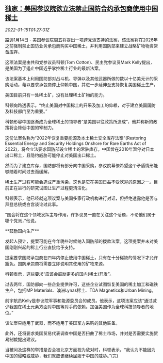 <!--1642210263000-->
[独家：美国参议院欲立法禁止国防合约承包商使用中国稀土](https://cn.reuters.com/article/us-senate-defence-china-rare-earth-0115-idCNKBS2JP024)
------

<div><i>2022-01-15T01:27:01Z</i></div><p>路透1月14日 - 美国参议院周五将提出一项跨党派支持的法案，该法案将在2026年之前强制禁止国防业务承包商购买中国稀土，并利用国防部来建立战略矿物物资常备库存。</p><p>这项法案是由共和党参议员科顿(Tom Cotton)、民主党参议员Mark Kelly提出，是美国为了遏止中国近乎掌控稀土行业的最新法案。</p><p>该法案基本上利用国防部对战斗机、导弹以及其他武器所做的数以十亿美元计的采购活动，藉以要求承包商停止仰赖中国，并进一步延伸至支持恢复美国稀土生产。</p><p>美国目前只有一处稀土矿，没有处理稀土矿物的能力。</p><p>科顿向路透表示，“终止美国对中国稀土的开采及加工的仰赖，对于建立美国国防及科技部门至为重要。”</p><p>科顿形容中国逐渐成为全球稀土的领导者“是美国以往政策所造成”，他并称新的政策将会降低中国的宰制力。</p><p>这份法案名称为“2022年恢复重要能源及本土稀土安全库存法案”(Restoring Essential Energy and Security Holdings Onshore for Rare Earths Act of 2022)，将会立法要求国防部设立稀土的常驻库存。中国曾在2010年暂停对日本出口稀土，且隐约威胁可能停止对美国出口稀土。</p><p>然而为了建立库存，国防部将有部分向中国采购，参议院幕僚希望这个矛盾情形能够随着时间过去而缓解。</p><p>稀土生产过程可能会造成严重污染，这也是它在美国日益不受欢迎的原因之一。目前正在进行的研究试图让生产过程更清洁化。</p><p>科顿表示，他已经就这项议案与美国多家行政机构进行对话，但拒绝透露他是否与拜登总统或白宫谈论过此事。</p><p>“国会将在这个领域发挥主导作用，许多议员一直在关注这个话题，不论他们属于哪个党派，”他说。</p><p>**鼓励国内生产**</p><p>发起人预计，提案可能在今年晚些时候纳入国防部的拨款法案。这项提案并未对美国刚刚兴起的稀土行业直接给予支持。</p><p>提案要求国防承包商在四年内停止使用中国稀土，只有在十分稀缺的情况下才允许豁免。国防承包商将需要立即说明其使用的矿物来源。</p><p>科顿表示，这些要求“应该会鼓励更多的国内(稀土)开发”。</p><p>过去两年，国防部向一些企业提供许可，这些企业试图恢复美国的稀土加工和磁铁生产，包括MP Materials、澳洲Lynas稀土、TDA Magnetics和Urban Mining。</p><p>前宇航员Kelly是参议院军事和能源委员会的成员。他表示，这项法案应该“通过减少我国在稀土元素方面对中国等对手的依赖，加强美国作为全球科技领导者的地位。”</p><p>该法案只适用于武器，而不适用于美国军方采购的其他装备。</p><p>此外，还将要求美国贸易代表调查中国是否扭曲了稀土市场，并对是否需要实施贸易制裁提出建议。</p><p>当被问及这样的举措是否会被北京方面视为敌对时，科顿表示，“我认为不能因为中国的侵略或威胁，我们就应该继续屈服于中国的威胁。”(完)</p>
